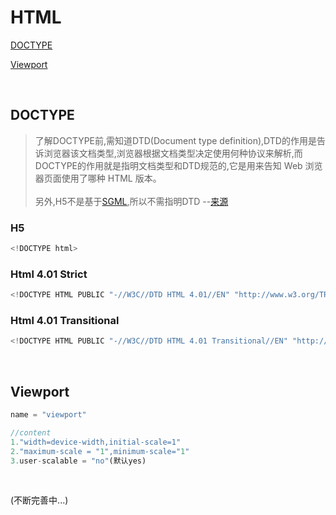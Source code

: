 # HTML

[DOCTYPE](#DOCTYPE)

[Viewport](#Viewport)

&nbsp;

## DOCTYPE

>了解DOCTYPE前,需知道DTD(Document type definition),DTD的作用是告诉浏览器该文档类型,浏览器根据文档类型决定使用何种协议来解析,而DOCTYPE的作用就是指明文档类型和DTD规范的,它是用来告知 Web 浏览器页面使用了哪种 HTML 版本。\
\
>另外,H5不是基于[SGML](https://zh.wikipedia.org/wiki/SGML),所以不需指明DTD --[来源](http://www.runoob.com/tags/tag-doctype.html)

### H5

```javascript
<!DOCTYPE html>
```

### Html 4.01 Strict

```javascript
<!DOCTYPE HTML PUBLIC "-//W3C//DTD HTML 4.01//EN" "http://www.w3.org/TR/html4/strict.dtd">
```

### Html 4.01 Transitional

```javascript
<!DOCTYPE HTML PUBLIC "-//W3C//DTD HTML 4.01 Transitional//EN" "http://www.w3.org/TR/html4/loose.dtd">
```

&nbsp;

## Viewport

```javascript
name = "viewport"

//content
1."width=device-width,initial-scale=1"
2."maximum-scale = "1",minimum-scale="1"
3.user-scalable = "no"(默认yes)
```

&nbsp;

(不断完善中...)